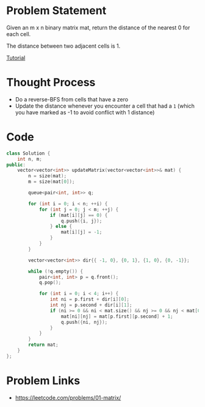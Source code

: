 # Problem Statement
Given an m x n binary matrix mat, return the distance of the nearest 0 for each cell.

The distance between two adjacent cells is 1.

[Tutorial](https://www.youtube.com/watch?v=BJbaUH9dN24&list=PL-Jc9J83PIiEuHrjpZ9m94Nag4fwAvtPQ&index=5)

# Thought Process
- Do a reverse-BFS from cells that have a zero
- Update the distance whenever you encounter a cell that had a `1` (which you have marked as -1 to avoid conflict with 1 distance)

# Code
```cpp
class Solution {
    int n, m;
public:
    vector<vector<int>> updateMatrix(vector<vector<int>>& mat) {
        n = size(mat);
        m = size(mat[0]);

        queue<pair<int, int>> q;

        for (int i = 0; i < n; ++i) {
            for (int j = 0; j < m; ++j) {
                if (mat[i][j] == 0) {
                    q.push({i, j});
                } else {
                    mat[i][j] = -1;
                }
            }
        }

        vector<vector<int>> dir{{ -1, 0}, {0, 1}, {1, 0}, {0, -1}};

        while (!q.empty()) {
            pair<int, int> p = q.front();
            q.pop();

            for (int i = 0; i < 4; i++) {
                int ni = p.first + dir[i][0];
                int nj = p.second + dir[i][1];
                if (ni >= 0 && ni < mat.size() && nj >= 0 && nj < mat[0].size() && mat[ni][nj] == -1) {
                    mat[ni][nj] = mat[p.first][p.second] + 1;
                    q.push({ni, nj});
                }
            }
        }
        return mat;
    }
};
```

# Problem Links
- https://leetcode.com/problems/01-matrix/
